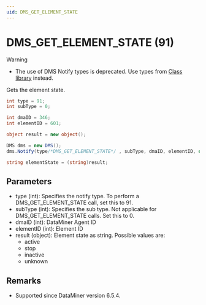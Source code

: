 ```yaml
---
uid: DMS_GET_ELEMENT_STATE
---
```


# DMS_GET_ELEMENT_STATE (91)

> [!WARNING]
>
> - The use of DMS Notify types is deprecated. Use types from [Class library](xref:ClassLibraryIntroduction) instead.

Gets the element state.

```csharp
int type = 91;
int subType = 0;

int dmaID = 346;
int elementID = 601;

object result = new object();

DMS dms = new DMS();
dms.Notify(type/*DMS_GET_ELEMENT_STATE*/ , subType, dmaID, elementID, out result);

string elementState = (string)result;
```

## Parameters

- type (int): Specifies the notify type. To perform a DMS_GET_ELEMENT_STATE call, set this to 91.
- subType (int): Specifies the sub type. Not applicable for DMS_GET_ELEMENT_STATE calls. Set this to 0.
- dmaID (int): DataMiner Agent ID
- elementID (int): Element ID
- result (object): Element state as string. Possible values are:
  - active
  - stop
  - inactive
  - unknown

## Remarks

- Supported since DataMiner version 6.5.4.